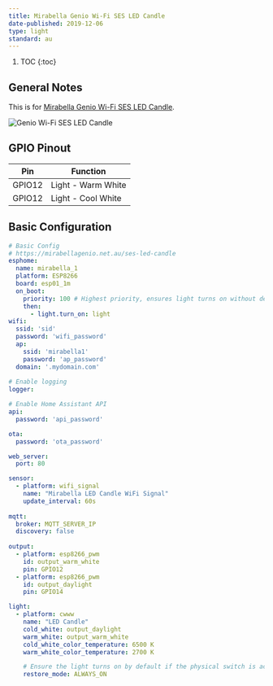 ```yaml
---
title: Mirabella Genio Wi-Fi SES LED Candle 
date-published: 2019-12-06
type: light
standard: au
---
```


1. TOC
{:toc}
## General Notes
This is for [Mirabella Genio Wi-Fi SES LED Candle](https://mirabellagenio.net.au/ses-led-candle). 


![Genio Wi-Fi SES LED Candle](/assets/img/mirabella-genio-wi-fi-ses-led-candle/mirabella-genio-wi-fi-ses-led-candle.jpg "Genio Wi-Fi SES LED Candle")


## GPIO Pinout

| Pin     | Function                           |
|---------|------------------------------------|          
| GPIO12  | Light - Warm White                 |
| GPIO12  | Light - Cool White                 |



## Basic Configuration
```yaml
# Basic Config
# https://mirabellagenio.net.au/ses-led-candle
esphome:
  name: mirabella_1
  platform: ESP8266
  board: esp01_1m
  on_boot:
    priority: 100 # Highest priority, ensures light turns on without delay.
    then:
      - light.turn_on: light
wifi:
  ssid: 'sid'
  password: 'wifi_password'
  ap:
    ssid: 'mirabella1'
    password: 'ap_password'
  domain: '.mydomain.com'
  
# Enable logging
logger:

# Enable Home Assistant API
api:
  password: 'api_password'

ota:
  password: 'ota_password'

web_server:
  port: 80

sensor:
  - platform: wifi_signal
    name: "Mirabella LED Candle WiFi Signal"
    update_interval: 60s
    
mqtt:
  broker: MQTT_SERVER_IP
  discovery: false
    
output:
  - platform: esp8266_pwm
    id: output_warm_white
    pin: GPIO12
  - platform: esp8266_pwm
    id: output_daylight
    pin: GPIO14

light:
  - platform: cwww
    name: "LED Candle"
    cold_white: output_daylight
    warm_white: output_warm_white
    cold_white_color_temperature: 6500 K
    warm_white_color_temperature: 2700 K

    # Ensure the light turns on by default if the physical switch is actuated.
    restore_mode: ALWAYS_ON
```
